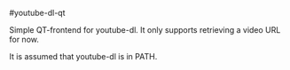 #youtube-dl-qt

Simple QT-frontend for youtube-dl. It only supports retrieving a video URL for now.

It is assumed that youtube-dl is in PATH.
